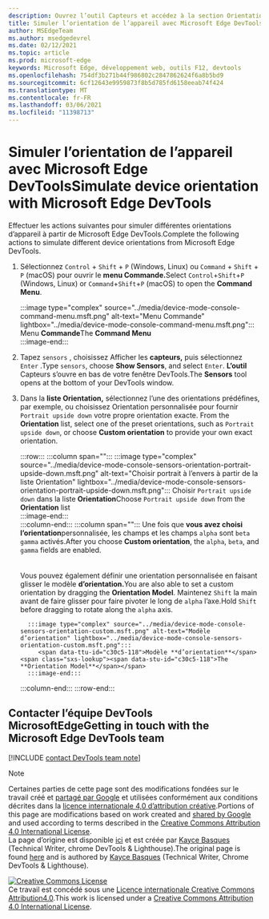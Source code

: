 ```yaml
---
description: Ouvrez l’outil Capteurs et accédez à la section Orientation.
title: Simuler l’orientation de l’appareil avec Microsoft Edge DevTools
author: MSEdgeTeam
ms.author: msedgedevrel
ms.date: 02/12/2021
ms.topic: article
ms.prod: microsoft-edge
keywords: Microsoft Edge, développement web, outils F12, devtools
ms.openlocfilehash: 754df3b271b44f986802c2847862624f6a8b5bd9
ms.sourcegitcommit: 6cf12643e9959873f8b5d785fd6158eeab74f424
ms.translationtype: MT
ms.contentlocale: fr-FR
ms.lasthandoff: 03/06/2021
ms.locfileid: "11398713"
---
```

<!-- Copyright Kayce Basques 

   Licensed under the Apache License, Version 2.0 (the "License");
   you may not use this file except in compliance with the License.
   You may obtain a copy of the License at

       https://www.apache.org/licenses/LICENSE-2.0

   Unless required by applicable law or agreed to in writing, software
   distributed under the License is distributed on an "AS IS" BASIS,
   WITHOUT WARRANTIES OR CONDITIONS OF ANY KIND, either express or implied.
   See the License for the specific language governing permissions and
   limitations under the License.  -->

# <a name="simulate-device-orientation-with-microsoft-edge-devtools"></a><span data-ttu-id="c30c5-104">Simuler l’orientation de l’appareil avec Microsoft Edge DevTools</span><span class="sxs-lookup"><span data-stu-id="c30c5-104">Simulate device orientation with Microsoft Edge DevTools</span></span>  

<span data-ttu-id="c30c5-105">Effectuer les actions suivantes pour simuler différentes orientations d’appareil à partir de Microsoft Edge DevTools.</span><span class="sxs-lookup"><span data-stu-id="c30c5-105">Complete the following actions to simulate different device orientations from Microsoft Edge DevTools.</span></span>  

<!--todo: update device orientation section when available -->  

1.  <span data-ttu-id="c30c5-106">Sélectionnez `Control` + `Shift` + `P` \(Windows, Linux\) ou `Command` + `Shift` + `P` \(macOS\) pour ouvrir le **menu Commande.**</span><span class="sxs-lookup"><span data-stu-id="c30c5-106">Select `Control`+`Shift`+`P` \(Windows, Linux\) or `Command`+`Shift`+`P` \(macOS\) to open the **Command Menu**.</span></span>  
    
    :::image type="complex" source="../media/device-mode-console-command-menu.msft.png" alt-text="Menu Commande" lightbox="../media/device-mode-console-command-menu.msft.png":::
       <span data-ttu-id="c30c5-108">Menu **Commande**</span><span class="sxs-lookup"><span data-stu-id="c30c5-108">The **Command Menu**</span></span>  
    :::image-end:::  
    
1.  <span data-ttu-id="c30c5-109">Tapez `sensors` , choisissez Afficher les **capteurs,** puis sélectionnez `Enter` .</span><span class="sxs-lookup"><span data-stu-id="c30c5-109">Type `sensors`, choose **Show Sensors**, and select `Enter`.</span></span>  <span data-ttu-id="c30c5-110">**L’outil** Capteurs s’ouvre en bas de votre fenêtre DevTools.</span><span class="sxs-lookup"><span data-stu-id="c30c5-110">The **Sensors** tool opens at the bottom of your DevTools window.</span></span>  
1.  <span data-ttu-id="c30c5-111">Dans la **liste Orientation,** sélectionnez l’une des orientations prédéfines, par exemple, ou choisissez Orientation personnalisée pour fournir `Portrait upside down` votre propre orientation exacte. </span><span class="sxs-lookup"><span data-stu-id="c30c5-111">From the **Orientation** list, select one of the preset orientations, such as `Portrait upside down`, or choose **Custom orientation** to provide your own exact orientation.</span></span>  
    
    :::row:::
       :::column span="":::
          :::image type="complex" source="../media/device-mode-console-sensors-orientation-portrait-upside-down.msft.png" alt-text="Choisir portrait à l’envers à partir de la liste Orientation" lightbox="../media/device-mode-console-sensors-orientation-portrait-upside-down.msft.png":::
             <span data-ttu-id="c30c5-113">Choisir `Portrait upside down` dans la liste **Orientation**</span><span class="sxs-lookup"><span data-stu-id="c30c5-113">Choose `Portrait upside down` from the **Orientation** list</span></span>  
          :::image-end:::  
       :::column-end:::
       :::column span="":::
          <span data-ttu-id="c30c5-114">Une fois que **vous avez choisi l’orientation**personnalisée, les champs et les champs `alpha` sont `beta` `gamma` activés.</span><span class="sxs-lookup"><span data-stu-id="c30c5-114">After you choose **Custom orientation**, the `alpha`, `beta`, and `gamma` fields are enabled.</span></span>  
          <!--To understand how each axis works, navigate to [Alpha][alpha], [Beta][beta], and [Gamma][gamma].  -->  
          <!--todo: update links to alpha, beta, and gamma section when available -->  
          <span data-ttu-id="c30c5-115">Vous pouvez également définir une orientation personnalisée en faisant glisser le modèle **d’orientation.**</span><span class="sxs-lookup"><span data-stu-id="c30c5-115">You are also able to set a custom orientation by dragging the **Orientation Model**.</span></span>  <span data-ttu-id="c30c5-116">Maintenez `Shift` la main avant de faire glisser pour faire pivoter le long de `alpha` l’axe.</span><span class="sxs-lookup"><span data-stu-id="c30c5-116">Hold `Shift` before dragging to rotate along the `alpha` axis.</span></span>  
          
          :::image type="complex" source="../media/device-mode-console-sensors-orientation-custom.msft.png" alt-text="Modèle d’orientation" lightbox="../media/device-mode-console-sensors-orientation-custom.msft.png":::
             <span data-ttu-id="c30c5-118">Modèle **d’orientation**</span><span class="sxs-lookup"><span data-stu-id="c30c5-118">The **Orientation Model**</span></span>  
          :::image-end:::  
       :::column-end:::
    :::row-end:::
    
## <a name="getting-in-touch-with-the-microsoft-edge-devtools-team"></a><span data-ttu-id="c30c5-119">Contacter l’équipe DevTools MicrosoftEdge</span><span class="sxs-lookup"><span data-stu-id="c30c5-119">Getting in touch with the Microsoft Edge DevTools team</span></span>  

[!INCLUDE [contact DevTools team note](../includes/contact-devtools-team-note.md)]  

<!-- links -->  

<!--[WebFundamentasNativeHardwareDeviceOrientationIndex]: /web/fundamentals/native-hardware/device-orientation/index "Device Orientation & Motion"  -->  
<!--[WebFundamentasNativeHardwareDeviceOrientationIndexAlpha]: /web/fundamentals/native-hardware/device-orientation/index#alpha "Alpha - Device Orientation & Motion"  -->  
<!--[WebFundamentasNativeHardwareDeviceOrientationIndexBeta]: /web/fundamentals/native-hardware/device-orientation/index#beta "Beta - Device Orientation & Motion"  -->  
<!--[WebFundamentasNativeHardwareDeviceOrientationIndexGamma]: /web/fundamentals/native-hardware/device-orientation/index#gamma "Gamma - Device Orientation & Motion"  -->  

> [!NOTE]
> <span data-ttu-id="c30c5-120">Certaines parties de cette page sont des modifications fondées sur le travail créé et [partagé par Google][GoogleSitePolicies] et utilisées conformément aux conditions décrites dans la [licence internationale 4,0 d’attribution créative][CCA4IL].</span><span class="sxs-lookup"><span data-stu-id="c30c5-120">Portions of this page are modifications based on work created and [shared by Google][GoogleSitePolicies] and used according to terms described in the [Creative Commons Attribution 4.0 International License][CCA4IL].</span></span>  
> <span data-ttu-id="c30c5-121">La page d’origine est disponible [ici](https://developers.google.com/web/tools/chrome-devtools/device-mode/orientation) et est créée par [Kayce Basques][KayceBasques] \(Technical Writer, chrome DevTools \& Lighthouse\).</span><span class="sxs-lookup"><span data-stu-id="c30c5-121">The original page is found [here](https://developers.google.com/web/tools/chrome-devtools/device-mode/orientation) and is authored by [Kayce Basques][KayceBasques] \(Technical Writer, Chrome DevTools \& Lighthouse\).</span></span>  

[![Creative Commons License][CCby4Image]][CCA4IL]  
<span data-ttu-id="c30c5-123">Ce travail est concédé sous une [Licence internationale Creative Commons Attribution4.0][CCA4IL].</span><span class="sxs-lookup"><span data-stu-id="c30c5-123">This work is licensed under a [Creative Commons Attribution 4.0 International License][CCA4IL].</span></span>  

[CCA4IL]: https://creativecommons.org/licenses/by/4.0  
[CCby4Image]: https://i.creativecommons.org/l/by/4.0/88x31.png  
[GoogleSitePolicies]: https://developers.google.com/terms/site-policies  
[KayceBasques]: https://developers.google.com/web/resources/contributors/kaycebasques  
